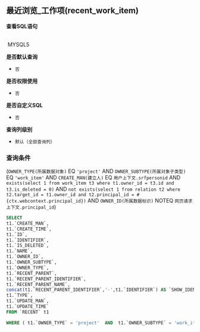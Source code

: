 ## 最近浏览_工作项(recent_work_item) <!-- {docsify-ignore-all} -->



<p class="panel-title"><b>查看SQL语句</b></p>
<br>

<el-row>
&nbsp;<el-tag @click="MYSQL5 = true">MYSQL5</el-tag>
</el-row>

<br>
<p class="panel-title"><b>是否默认查询</b></p>

* `否`

<p class="panel-title"><b>是否权限使用</b></p>

* `否`

<p class="panel-title"><b>是否自定义SQL</b></p>

* `否`

<p class="panel-title"><b>查询列级别</b></p>

* `默认（全部查询列）`



### 查询条件

(`OWNER_TYPE(所属数据对象)` EQ `'project'` AND `OWNER_SUBTYPE(所属对象子类型)` EQ `'work_item'` AND `CREATE_MAN(建立人)` EQ `用户上下文.srfpersonid` AND `exists(select 1 from work_item t3 where t1.owner_id = t3.id and t3.is_deleted = 0)` AND `not exists(select 1 from relation t2 where t2.target_id = t1.owner_id and t2.principal_id = #{ctx.webcontext.principal_id})` AND `OWNER_ID(所属数据标识)` NOTEQ `网页请求上下文.principal_id`)





<el-dialog v-model="MYSQL5" title="MYSQL5">

```sql
SELECT
t1.`CREATE_MAN`,
t1.`CREATE_TIME`,
t1.`ID`,
t1.`IDENTIFIER`,
t1.`IS_DELETED`,
t1.`NAME`,
t1.`OWNER_ID`,
t1.`OWNER_SUBTYPE`,
t1.`OWNER_TYPE`,
t1.`RECENT_PARENT`,
t1.`RECENT_PARENT_IDENTIFIER`,
t1.`RECENT_PARENT_NAME`,
concat(t1.`RECENT_PARENT_IDENTIFIER`,'-',t1.`IDENTIFIER`) AS `SHOW_IDENTIFIER`,
t1.`TYPE`,
t1.`UPDATE_MAN`,
t1.`UPDATE_TIME`
FROM `RECENT` t1 

WHERE ( t1.`OWNER_TYPE` = 'project'  AND  t1.`OWNER_SUBTYPE` = 'work_item'  AND  t1.`CREATE_MAN` = #{ctx.sessioncontext.srfpersonid}  AND  exists(select 1 from work_item t3 where t1.owner_id = t3.id and t3.is_deleted = 0)  AND  not exists(select 1 from relation t2 where t2.target_id = t1.owner_id and t2.principal_id = #{ctx.webcontext.principal_id})  AND  t1.`OWNER_ID` <> #{ctx.webcontext.principal_id} )
```

</el-dialog>

<script>
 const { createApp } = Vue
  createApp({
    data() {
      return {
                MYSQL5 : false
        
      }
    },
    methods: {
    }
  }).use(ElementPlus).mount('#app')
</script>